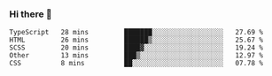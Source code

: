 ### Hi there 👋

<!--
**akosbalasko/akosbalasko** is a ✨ _special_ ✨ repository because its `README.md` (this file) appears on your GitHub profile.

Here are some ideas to get you started:

- 🔭 I’m currently working on ...
- 🌱 I’m currently learning ...
- 👯 I’m looking to collaborate on ...
- 🤔 I’m looking for help with ...
- 💬 Ask me about ...
- 📫 How to reach me: ...
- 😄 Pronouns: ...
- ⚡ Fun fact: ...
-->
<!--START_SECTION:waka-->
```text
TypeScript   28 mins         ███████░░░░░░░░░░░░░░░░░░   27.69 % 
HTML         26 mins         ██████▒░░░░░░░░░░░░░░░░░░   25.67 % 
SCSS         20 mins         ████▓░░░░░░░░░░░░░░░░░░░░   19.24 % 
Other        13 mins         ███▒░░░░░░░░░░░░░░░░░░░░░   12.97 % 
CSS          8 mins          ██░░░░░░░░░░░░░░░░░░░░░░░   07.78 % 
```
<!--END_SECTION:waka-->
